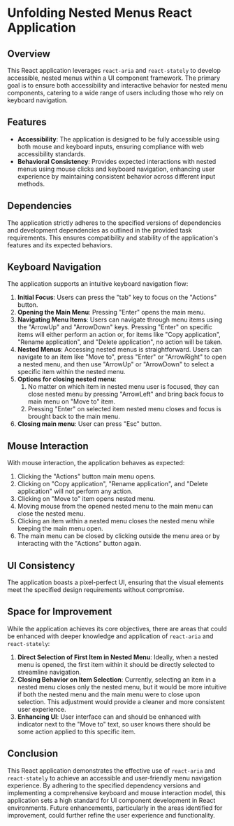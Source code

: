 # Unfolding Nested Menus React Application

## Overview

This React application leverages `react-aria` and `react-stately` to develop accessible, nested menus within a UI component framework. The primary goal is to ensure both accessibility and interactive behavior for nested menu components, catering to a wide range of users including those who rely on keyboard navigation.

## Features

- **Accessibility**: The application is designed to be fully accessible using both mouse and keyboard inputs, ensuring compliance with web accessibility standards.
- **Behavioral Consistency**: Provides expected interactions with nested menus using mouse clicks and keyboard navigation, enhancing user experience by maintaining consistent behavior across different input methods.

## Dependencies

The application strictly adheres to the specified versions of dependencies and development dependencies as outlined in the provided task requirements. This ensures compatibility and stability of the application's features and its expected behaviors.

## Keyboard Navigation

The application supports an intuitive keyboard navigation flow:

1. **Initial Focus**: Users can press the "tab" key to focus on the "Actions" button.
2. **Opening the Main Menu**: Pressing "Enter" opens the main menu.
3. **Navigating Menu Items**: Users can navigate through menu items using the "ArrowUp" and "ArrowDown" keys. Pressing "Enter" on specific items will either perform an action or, for items like "Copy application", "Rename application", and "Delete application", no action will be taken.
4. **Nested Menus**: Accessing nested menus is straightforward. Users can navigate to an item like "Move to", press "Enter" or "ArrowRight" to open a nested menu, and then use "ArrowUp" or "ArrowDown" to select a specific item within the nested menu.
5. **Options for closing nested menu**:
   1. No matter on which item in nested menu user is focused, they can close nested menu by pressing "ArrowLeft" and bring back focus to main menu on "Move to" item.
   2. Pressing "Enter" on selected item nested menu closes and focus is brought back to the main menu.
6. **Closing main menu**: User can press "Esc" button.

## Mouse Interaction

With mouse interaction, the application behaves as expected:

1. Clicking the "Actions" button main menu opens.
2. Clicking on "Copy application", "Rename application", and "Delete application" will not perform any action.
3. Clicking on "Move to" item opens nested menu.
4. Moving mouse from the opened nested menu to the main menu can close the nested menu.
5. Clicking an item within a nested menu closes the nested menu while keeping the main menu open.
6. The main menu can be closed by clicking outside the menu area or by interacting with the "Actions" button again.

## UI Consistency

The application boasts a pixel-perfect UI, ensuring that the visual elements meet the specified design requirements without compromise.

## Space for Improvement

While the application achieves its core objectives, there are areas that could be enhanced with deeper knowledge and application of `react-aria` and `react-stately`:

1. **Direct Selection of First Item in Nested Menu**: Ideally, when a nested menu is opened, the first item within it should be directly selected to streamline navigation.
2. **Closing Behavior on Item Selection**: Currently, selecting an item in a nested menu closes only the nested menu, but it would be more intuitive if both the nested menu and the main menu were to close upon selection. This adjustment would provide a cleaner and more consistent user experience.
3. **Enhancing UI**: User interface can and should be enhanced with indicator next to the "Move to" text, so user knows there should be some action applied to this specific item.

## Conclusion

This React application demonstrates the effective use of `react-aria` and `react-stately` to achieve an accessible and user-friendly menu navigation experience. By adhering to the specified dependency versions and implementing a comprehensive keyboard and mouse interaction model, this application sets a high standard for UI component development in React environments. Future enhancements, particularly in the areas identified for improvement, could further refine the user experience and functionality.
